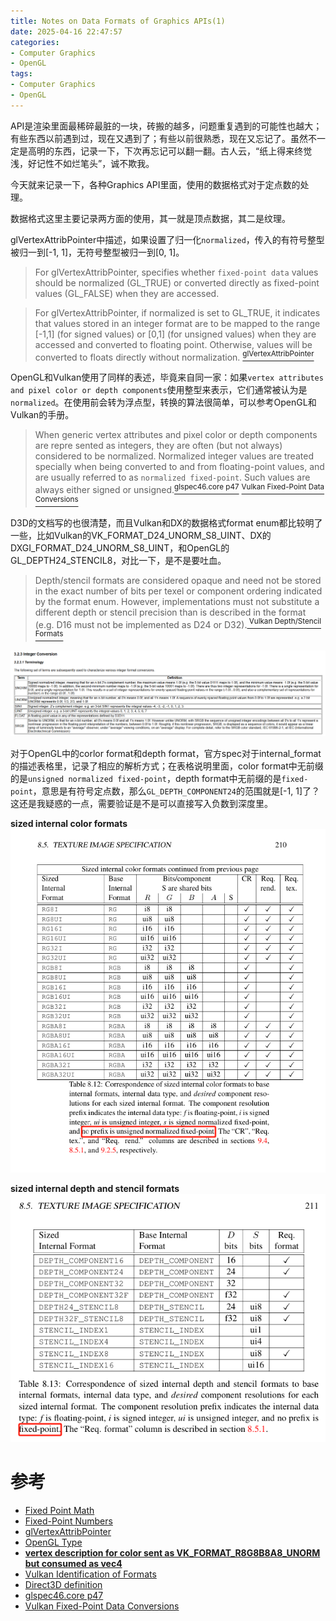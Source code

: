 ```yaml
---
title: Notes on Data Formats of Graphics APIs(1)
date: 2025-04-16 22:47:57
categories:
- Computer Graphics
- OpenGL
tags: 
- Computer Graphics
- OpenGL
---
```


API是渲染里面最稀碎最脏的一块，砖搬的越多，问题重复遇到的可能性也越大；有些东西以前遇到过，现在又遇到了；有些以前很熟悉，现在又忘记了。虽然不一定是高明的东西，记录一下，下次再忘记可以翻一翻。古人云，“纸上得来终觉浅，好记性不如烂笔头”，诚不欺我。

今天就来记录一下，各种Graphics API里面，使用的数据格式对于定点数的处理。

数据格式这里主要记录两方面的使用，其一就是顶点数据，其二是纹理。

glVertexAttribPointer中描述，如果设置了归一化`normalized`，传入的有符号整型被归一到[-1, 1]，无符号整型被归一到[0, 1]。
> For glVertexAttribPointer, specifies whether `fixed-point data` values should be normalized (GL_TRUE) or converted directly as fixed-point values (GL_FALSE) when they are accessed.

> For glVertexAttribPointer, if normalized is set to GL_TRUE, it indicates that values stored in an integer format are to be mapped to the range [-1,1] (for signed values) or [0,1] (for unsigned values) when they are accessed and converted to floating point. Otherwise, values will be converted to floats directly without normalization. [<sup>glVertexAttribPointer</sup>](https://registry.khronos.org/OpenGL-Refpages/gl4/html/glVertexAttribPointer.xhtml)

OpenGL和Vulkan使用了同样的表述，毕竟来自同一家：如果`vertex attributes and pixel color or depth components`使用整型来表示，它们通常被认为是`normalized`。在使用前会转为浮点型，转换的算法很简单，可以参考OpenGL和Vulkan的手册。
> When generic vertex attributes and pixel color or depth components are repre
sented as integers, they are often (but not always) considered to be normalized.
 Normalized integer values are treated specially when being converted to and from
 floating-point values, and are usually referred to as `normalized fixed-point`. Such
 values are always either signed or unsigned.[<sup>glspec46.core p47</sup>](https://registry.khronos.org/OpenGL/specs/gl/glspec46.core.pdf) [<sup> Vulkan Fixed-Point Data Conversions</sup>](https://docs.vulkan.org/spec/latest/chapters/fundamentals.html#fundamentals-fixedconv)

D3D的文档写的也很清楚，而且Vulkan和DX的数据格式format enum都比较明了一些，比如Vulkan的VK_FORMAT_D24_UNORM_S8_UINT、DX的DXGI_FORMAT_D24_UNORM_S8_UINT，和OpenGL的GL_DEPTH24_STENCIL8，对比一下，是不是要吐血。
> Depth/stencil formats are considered opaque and need not be stored in the exact number of bits per texel or component ordering indicated by the format enum. However, implementations must not substitute a different depth or stencil precision than is described in the format (e.g. D16 must not be implemented as D24 or D32).[<sup> Vulkan Depth/Stencil Formats</sup>](https://docs.vulkan.org/spec/latest/chapters/formats.html#formats-depth-stencil)

 ![Notes-on-Data-Formats-of-Graphics-APIs/D3D11_Format](../images/Notes-on-Data-Formats-of-Graphics-APIs/D3D11_Format.png)

对于OpenGL中的corlor format和depth format，官方spec对于internal_format的描述表格里，记录了相应的解析方式；在表格说明里面，color format中无前缀的是`unsigned normalized fixed-point`，depth format中无前缀的是`fixed-point`，意思是有符号定点数，那么`GL_DEPTH_COMPONENT24`的范围就是[-1, 1]了？这还是我疑惑的一点，需要验证是不是可以直接写入负数到深度里。

**sized internal color formats**
  ![Notes-on-Data-Formats-of-Graphics-APIs/opengl_color_format](../images/Notes-on-Data-Formats-of-Graphics-APIs/opengl_color_format.png)

**sized internal depth and stencil formats**
  ![Compare-Mode-in-OpenGL-Sampler/depth_format](../images/Compare-Mode-in-OpenGL-Sampler/depth_format.png)



# 参考
- [Fixed Point Math](https://blarg.ca/2020/10/11/fixed-point-math)
- [Fixed-Point Numbers](https://de.mathworks.com/help/simulink/ug/fixed-point-numbers.html)
- [glVertexAttribPointer](https://registry.khronos.org/OpenGL-Refpages/gl4/html/glVertexAttribPointer.xhtml)
- [OpenGL Type](https://www.khronos.org/opengl/wiki/OpenGL_Type)
- [**vertex description for color sent as VK_FORMAT_R8G8B8A8_UNORM but consumed as vec4**](https://github.com/ocornut/imgui/discussions/6049)
- [Vulkan Identification of Formats](https://docs.vulkan.org/spec/latest/chapters/formats.html#_identification_of_formats)
- [Direct3D definition](https://microsoft.github.io/DirectX-Specs/d3d/archive/D3D11_3_FunctionalSpec.htm#3.2.3.1%20Terminology)
- [glspec46.core p47](https://registry.khronos.org/OpenGL/specs/gl/glspec46.core.pdf)
- [Vulkan Fixed-Point Data Conversions](https://docs.vulkan.org/spec/latest/chapters/fundamentals.html#fundamentals-fixedconv)